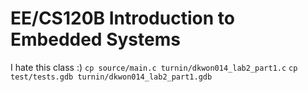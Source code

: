 # EE/CS120B Introduction to Embedded Systems
I hate this class :)
`cp source/main.c turnin/dkwon014_lab2_part1.c`
`cp test/tests.gdb turnin/dkwon014_lab2_part1.gdb`
